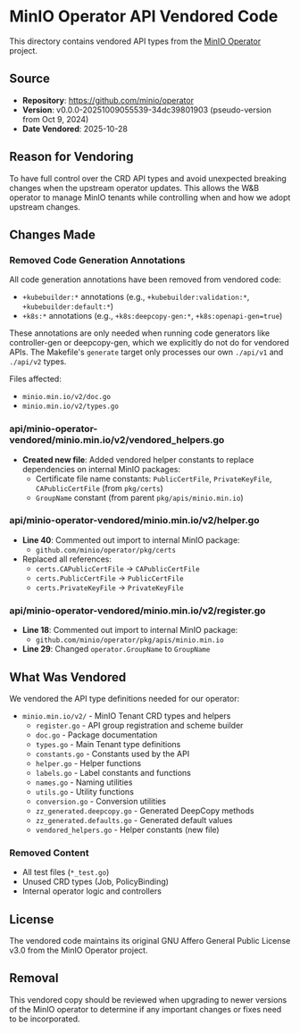 # MinIO Operator API Vendored Code

This directory contains vendored API types from the [MinIO Operator](https://github.com/minio/operator) project.

## Source

- **Repository**: https://github.com/minio/operator
- **Version**: v0.0.0-20251009055539-34dc39801903 (pseudo-version from Oct 9, 2024)
- **Date Vendored**: 2025-10-28

## Reason for Vendoring

To have full control over the CRD API types and avoid unexpected breaking changes when the upstream operator updates. This allows the W&B operator to manage MinIO tenants while controlling when and how we adopt upstream changes.

## Changes Made

### Removed Code Generation Annotations

All code generation annotations have been removed from vendored code:
- `+kubebuilder:*` annotations (e.g., `+kubebuilder:validation:*`, `+kubebuilder:default:*`)
- `+k8s:*` annotations (e.g., `+k8s:deepcopy-gen:*`, `+k8s:openapi-gen=true`)

These annotations are only needed when running code generators like controller-gen or deepcopy-gen, which we explicitly do not do for vendored APIs. The Makefile's `generate` target only processes our own `./api/v1` and `./api/v2` types.

Files affected:
- `minio.min.io/v2/doc.go`
- `minio.min.io/v2/types.go`

### api/minio-operator-vendored/minio.min.io/v2/vendored_helpers.go
- **Created new file**: Added vendored helper constants to replace dependencies on internal MinIO packages:
  - Certificate file name constants: `PublicCertFile`, `PrivateKeyFile`, `CAPublicCertFile` (from `pkg/certs`)
  - `GroupName` constant (from parent `pkg/apis/minio.min.io`)

### api/minio-operator-vendored/minio.min.io/v2/helper.go
- **Line 40**: Commented out import to internal MinIO package:
  - `github.com/minio/operator/pkg/certs`
- Replaced all references:
  - `certs.CAPublicCertFile` → `CAPublicCertFile`
  - `certs.PublicCertFile` → `PublicCertFile`
  - `certs.PrivateKeyFile` → `PrivateKeyFile`

### api/minio-operator-vendored/minio.min.io/v2/register.go
- **Line 18**: Commented out import to internal MinIO package:
  - `github.com/minio/operator/pkg/apis/minio.min.io`
- **Line 29**: Changed `operator.GroupName` to `GroupName`

## What Was Vendored

We vendored the API type definitions needed for our operator:

- `minio.min.io/v2/` - MinIO Tenant CRD types and helpers
  - `register.go` - API group registration and scheme builder
  - `doc.go` - Package documentation
  - `types.go` - Main Tenant type definitions
  - `constants.go` - Constants used by the API
  - `helper.go` - Helper functions
  - `labels.go` - Label constants and functions
  - `names.go` - Naming utilities
  - `utils.go` - Utility functions
  - `conversion.go` - Conversion utilities
  - `zz_generated.deepcopy.go` - Generated DeepCopy methods
  - `zz_generated.defaults.go` - Generated default values
  - `vendored_helpers.go` - Helper constants (new file)

### Removed Content
- All test files (`*_test.go`)
- Unused CRD types (Job, PolicyBinding)
- Internal operator logic and controllers

## License

The vendored code maintains its original GNU Affero General Public License v3.0 from the MinIO Operator project.

## Removal

This vendored copy should be reviewed when upgrading to newer versions of the MinIO operator to determine if any important changes or fixes need to be incorporated.
